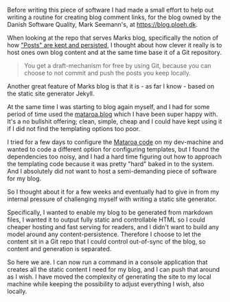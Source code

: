 Before writing this piece of software I had made a small effort to help out writing a routine
for creating blog comment links, for the blog owned by the Danish Software Quality, Mark Seemann's, at https://blog.ploeh.dk. 

When looking at the repo that serves Marks blog, specifically the notion of how ["Posts" are kept and persisted](https://github.com/ploeh/ploeh.github.com/tree/master/_posts), I thought about how clever it really is to host ones own blog content and at the same time base it of a  Git repository.

> You get a draft-mechanism for free by using Git, because you can choose to not commit and push the posts you keep locally. 

Another great feature of Marks blog is that it is - as far I know - based on the static site generator Jekyll. 

At the same time I was starting to blog again myself, and I had for some period of time used the [mataroa.blog](https://mataroa.blog) which I have been super happy with. It's a no bullshit offering; clean, simple, cheap and I could have kept using it if I did not find the templating options too poor.

I tried for a few days to configure the [Mataroa code](https://github.com/mataroa-blog/mataroa) on my dev-machine and wanted to code a different option for configuring templates, but I found the dependencies too noisy, and I had a hard time figuring out how to approach the templating code because it was pretty "hard" baked in to the system. And I absolutely did not want to 
host a semi-demanding piece of software for my blog.

So I thought about it for a few weeks and eventually had to give in from my internal pressure of challenging myself with writing a static site generator.

Specifically, I wanted to enable my blog to be generated from markdown files, I wanted it to output fully static and controllable HTML so I could cheaper hosting and fast serving for readers, and I didn't want to build any model around any content-persistence. Therefore I choose to let the content sit in a Git repo that I could control out-of-sync of the blog, so content and generation is separated.

So here we are. I can now run a command in a console application that creates all the static content I need for my blog, and I can push that around as I wish. I have moved the complexity of generating the site to my local machine while keeping the possibility to adjust everything I wish, also locally. 